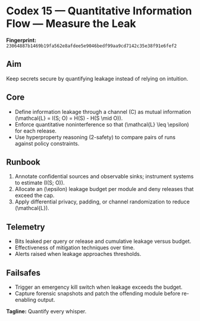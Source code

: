 # Codex 15 — Quantitative Information Flow — Measure the Leak

**Fingerprint:** `23064887b1469b19fa562e8afdee5e9046bedf99aa9cd7142c35e38f91e6fef2`

## Aim
Keep secrets secure by quantifying leakage instead of relying on intuition.

## Core
- Define information leakage through a channel \(C\) as mutual information \(\mathcal{L} = I(S; O) = H(S) - H(S \mid O)\).
- Enforce quantitative noninterference so that \(\mathcal{L} \leq \epsilon\) for each release.
- Use hyperproperty reasoning (2-safety) to compare pairs of runs against policy constraints.

## Runbook
1. Annotate confidential sources and observable sinks; instrument systems to estimate \(I(S; O)\).
2. Allocate an \(\epsilon\) leakage budget per module and deny releases that exceed the cap.
3. Apply differential privacy, padding, or channel randomization to reduce \(\mathcal{L}\).

## Telemetry
- Bits leaked per query or release and cumulative leakage versus budget.
- Effectiveness of mitigation techniques over time.
- Alerts raised when leakage approaches thresholds.

## Failsafes
- Trigger an emergency kill switch when leakage exceeds the budget.
- Capture forensic snapshots and patch the offending module before re-enabling output.

**Tagline:** Quantify every whisper.

